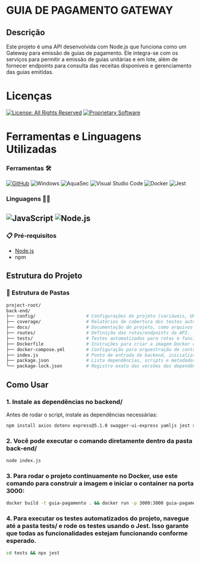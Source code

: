# GUIA DE PAGAMENTO GATEWAY

## Descrição
Este projeto é uma API desenvolvida com Node.js que funciona como um Gateway para emissão de guias de pagamento. Ele integra-se com os serviços para permitir a emissão de guias unitárias e em lote, além de fornecer endpoints para consulta das receitas disponíveis e gerenciamento das guias emitidas.

# Licenças
[![License: All Rights Reserved](https://img.shields.io/badge/License-All%20Rights%20Reserved-red.svg)](https://choosealicense.com/no-permission/)
[![Proprietary Software](https://img.shields.io/badge/Software-Proprietary-blue.svg)](#)

# Ferramentas e Linguagens Utilizadas
### Ferramentas 🛠️
[![GitHub](https://img.shields.io/badge/GitHub-100000?style=for-the-badge&logo=github&logoColor=white)](https://github.com/SEUUSERNAME) ![Windows](https://img.shields.io/badge/Windows-000?style=for-the-badge&logo=windows&logoColor=2CA5E0) ![AquaSec](https://img.shields.io/badge/aqua-%231904DA.svg?style=for-the-badge&logo=aqua&logoColor=#0018A8) ![Visual Studio Code](https://img.shields.io/badge/Visual%20Studio%20Code-0078d7.svg?style=for-the-badge&logo=visual-studio-code&logoColor=white) ![Docker](https://img.shields.io/badge/docker-%230db7ed.svg?style=for-the-badge&logo=docker&logoColor=white) ![Jest](https://img.shields.io/badge/-jest-%23C21325?style=for-the-badge&logo=jest&logoColor=white)

### Linguagens 👩‍💻

![JavaScript](https://img.shields.io/badge/JavaScript-F7DF1E?style=for-the-badge&logo=javascript&logoColor=black)
![Node.js](https://img.shields.io/badge/Node.js-339933?style=for-the-badge&logo=nodedotjs&logoColor=white)
---
### 📋 Pré-requisitos

- [Node.js](https://nodejs.org/en/download)
- npm

## Estrutura do Projeto
### 📂 Estrutura de Pastas
```bash
project-root/
back-end/
├── config/                   # Configurações do projeto (variáveis, URLs, chaves de API etc).
├── coverage/                 # Relatórios de cobertura dos testes automatizados.
├── docs/                     # Documentação do projeto, como arquivos Swagger e especificações.
├── routes/                   # Definição das rotas/endpoints da API.
├── tests/                    # Testes automatizados para rotas e funcionalidades do backend.
├── Dockerfile                # Instruções para criar a imagem Docker do backend.
├── docker-compose.yml        # Configuração para orquestração de containers Docker (ex: backend, banco, etc).
├── index.js                  # Ponto de entrada do backend, inicializa o servidor e configura as rotas.
├── package.json              # Lista dependências, scripts e metadados do projeto Node.js.
└── package-lock.json         # Registro exato das versões das dependências instaladas.

```

## Como Usar
### 1. Instale as dependências no backend/
Antes de rodar o script, instale as dependências necessárias:
```sh
npm install axios dotenv express@5.1.0 swagger-ui-express yamljs jest supertest --save-dev jest supertest
```

### 2. Você pode executar o comando diretamente dentro da pasta back-end/
```sh
node index.js
```

### 3. Para rodar o projeto continuamente no Docker, use este comando para construir a imagem e iniciar o container na porta 3000:
```sh
docker build -t guia-pagamento . && docker run -p 3000:3000 guia-pagamento 
```
### 4. Para executar os testes automatizados do projeto, navegue até a pasta tests/ e rode os testes usando o Jest. Isso garante que todas as funcionalidades estejam funcionando conforme esperado.
```sh
cd tests && npx jest
```